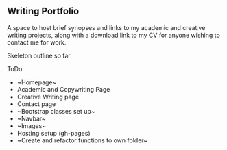 ## Writing Portfolio

A space to host brief synopses and links to my academic and creative writing projects, along with a download link to my CV
for anyone wishing to contact me for work.

Skeleton outline so far

ToDo:
- ~Homepage~
- Academic and Copywriting Page
- Creative Writing page
- Contact page
- ~Bootstrap classes set up~
- ~Navbar~
- ~Images~
- Hosting setup (gh-pages)
- ~Create and refactor functions to own folder~